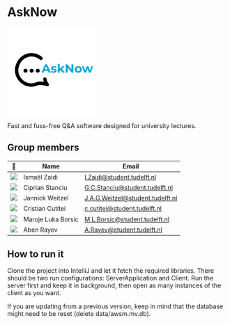 # AskNow
![](client/src/main/resources/AskNow.png)

Fast and fuss-free Q&A software designed for university lectures.

## Group members

| 📸 | Name | Email |
|---|---|---|
| ![](https://eu.ui-avatars.com/api/?name=IZ&length=4&size=50&color=DDD&background=777&font-size=0.325) | Ismaël Zaidi | I.Zaidi@student.tudelft.nl |
| ![](https://eu.ui-avatars.com/api/?name=CS&length=4&size=50&color=DDD&background=777&font-size=0.325) | Ciprian Stanciu | G.C.Stanciu@student.tudelft.nl |
| ![](https://eu.ui-avatars.com/api/?name=JW&length=4&size=50&color=DDD&background=777&font-size=0.325) | Jannick Weitzel | J.A.G.Weitzel@student.tudelft.nl |
| ![](https://eu.ui-avatars.com/api/?name=CC&length=4&size=50&color=DDD&background=777&font-size=0.325) | Cristian Cutitei | c.cutitei@student.tudelft.nl |
|![](https://eu.ui-avatars.com/api/?name=MLB&length=4&size=50&color=DDD&background=777&font-size=0.325)| Maroje Luka Borsic |M.L.Borsic@student.tudelft.nl|
|![](https://eu.ui-avatars.com/api/?name=AR&length=4&size=50&color=DDD&background=777&font-size=0.325)|Aben Rayev|A.Rayev@student.tudelft.nl|

## How to run it
Clone the project into IntelliJ and let it fetch the required libraries.
There should be two run configurations: ServerApplication and Client.
Run the server first and keep it in background, then open as many instances of the client as you want.

If you are updating from a previous version, keep in mind that the database might need to be reset (delete data/awsm.mv.db).
